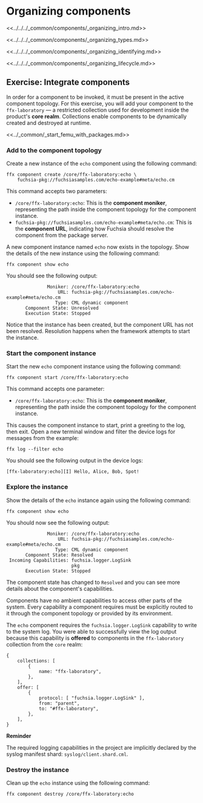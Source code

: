 # Organizing components

<<../../../_common/components/_organizing_intro.md>>

<<../../../_common/components/_organizing_types.md>>

<<../../../_common/components/_organizing_identifying.md>>

<<../../../_common/components/_organizing_lifecycle.md>>

## Exercise: Integrate components

In order for a component to be invoked, it must be present in the active
component topology. For this exercise, you will add your component to the
`ffx-laboratory` — a restricted collection used for development inside the
product's **core realm**. Collections enable components to be dynamically
created and destroyed at runtime.

<<../_common/_start_femu_with_packages.md>>

### Add to the component topology

Create a new instance of the `echo` component using the following command:

```posix-terminal
ffx component create /core/ffx-laboratory:echo \
    fuchsia-pkg://fuchsiasamples.com/echo-example#meta/echo.cm
```

This command accepts two parameters:

* `/core/ffx-laboratory:echo`: This is the **component moniker**,
  representing the path inside the component topology for the component instance.
* `fuchsia-pkg://fuchsiasamples.com/echo-example#meta/echo.cm`: This is the
 **component URL**, indicating how Fuchsia should resolve the component from the
 package server.

A new component instance named `echo` now exists in the topology. Show the
details of the new instance using the following command:

```posix-terminal
ffx component show echo
```

You should see the following output:

```none {:.devsite-disable-click-to-copy}
               Moniker: /core/ffx-laboratory:echo
                   URL: fuchsia-pkg://fuchsiasamples.com/echo-example#meta/echo.cm
                  Type: CML dynamic component
       Component State: Unresolved
       Execution State: Stopped
```

Notice that the instance has been created, but the component URL has not been
resolved. Resolution happens when the framework attempts to start the instance.

### Start the component instance

Start the new `echo` component instance using the following command:

```posix-terminal
ffx component start /core/ffx-laboratory:echo
```

This command accepts one parameter:

* `/core/ffx-laboratory:echo`: This is the **component moniker**,
  representing the path inside the component topology for the component instance.

This causes the component instance to start, print a greeting to the log,
then exit. Open a new terminal window and filter the device logs for messages
from the example:

```posix-terminal
ffx log --filter echo
```

You should see the following output in the device logs:

```none {:.devsite-disable-click-to-copy}
[ffx-laboratory:echo][I] Hello, Alice, Bob, Spot!
```

### Explore the instance

Show the details of the `echo` instance again using the following command:

```posix-terminal
ffx component show echo
```

You should now see the following output:

```none {:.devsite-disable-click-to-copy}
               Moniker: /core/ffx-laboratory:echo
                   URL: fuchsia-pkg://fuchsiasamples.com/echo-example#meta/echo.cm
                  Type: CML dynamic component
       Component State: Resolved
 Incoming Capabilities: fuchsia.logger.LogSink
                        pkg
       Execution State: Stopped
```

The component state has changed to `Resolved` and you can see more details
about the component's capabilities.

Components have no ambient capabilities to access other parts of the system.
Every capability a component requires must be explicitly routed to it through
the component topology or provided by its environment.

The `echo` component requires the `fuchsia.logger.LogSink` capability to
write to the system log. You were able to successfully view the log output
because this capability is **offered** to components in the `ffx-laboratory`
collection from the `core` realm:

```json5
{
    collections: [
        {
            name: "ffx-laboratory",
        },
    ],
    offer: [
        {
            protocol: [ "fuchsia.logger.LogSink" ],
            from: "parent",
            to: "#ffx-laboratory",
        },
    ],
}
```

<aside class="key-point">
  <b>Reminder</b>
  <p>The required logging capabilities in the project are implicitly declared by
  the syslog manifest shard: <code>syslog/client.shard.cml</code>.
</aside>

### Destroy the instance

Clean up the `echo` instance using the following command:

```posix-terminal
ffx component destroy /core/ffx-laboratory:echo
```
